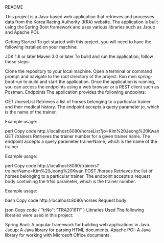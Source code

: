 README

This project is a Java-based web application that retrieves and processes data from the Korea Racing Authority (KRA) website. The application is built using the Spring Boot framework and uses various libraries such as Jsoup and Apache POI.

Getting Started
To get started with this project, you will need to have the following installed on your machine:

JDK 1.8 or later
Maven 3.0 or later
To build and run the application, follow these steps:

Clone the repository to your local machine.
Open a terminal or command prompt and navigate to the root directory of the project.
Run mvn spring-boot:run to build and start the application.
Once the application is running, you can access the endpoints using a web browser or a REST client such as Postman.
Endpoints
The application provides the following endpoints:

GET /horseList
Retrieves a list of horses belonging to a particular trainer and their medical history. The endpoint accepts a query parameter jo, which is the name of the trainer.

Example usage:

perl
Copy code
http://localhost:8080/horseList?jo=Kim%20Jeong%20Kwan
GET /trainers
Retrieves the trainer number for a given trainer name. The endpoint accepts a query parameter trainerName, which is the name of the trainer.

Example usage:

perl
Copy code
http://localhost:8080/trainers?trainerName=Kim%20Jeong%20Kwan
POST /horses
Retrieves the list of horses belonging to a particular trainer. The endpoint accepts a request body containing the trNo parameter, which is the trainer number.

Example usage:

bash
Copy code
http://localhost:8080/horses
Request body:

json
Copy code
{
    "trNo": "TRA201611"
}
Libraries Used
The following libraries were used in this project:

Spring Boot: A popular framework for building web applications in Java.
Jsoup: A Java library for parsing HTML documents.
Apache POI: A Java library for working with Microsoft Office documents.


